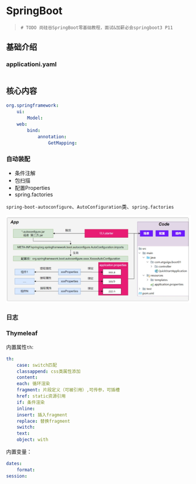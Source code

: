 # SpringBoot

>
>`# TODO 尚硅谷SpringBoot零基础教程，面试&加薪必会springboot3 P11`
>

## 基础介绍

### applicationi.yaml
```yaml

```






## 核心内容
```yaml
org.springframework:
    ui:
        Model:
    web:
        bind:
            annotation:
                GetMapping:
```


### 自动装配

- 条件注解
- 包扫描
- 配置Properties
- spring.factories


`spring-boot-autoconfigure`、`AutoConfiguration`类、`spring.factories`

![SpringBoot属性绑定流程](../assets/SpringBoot属性绑定流程.png)


### 日志




### Thymeleaf


内置属性`th`:
```yaml
th:
    case: switch匹配
    classappend: css类属性添加
    content:
    each: 循环渲染
    fragment: 片段定义（可被引用）,可传参，可插槽
    href: static资源引用
    if: 条件渲染
    inline:
    insert: 插入fragment
    replace: 替换fragment
    switch:
    text:
    object: with 
```


内置变量：
```yaml
dates:
    format:
session:

```


